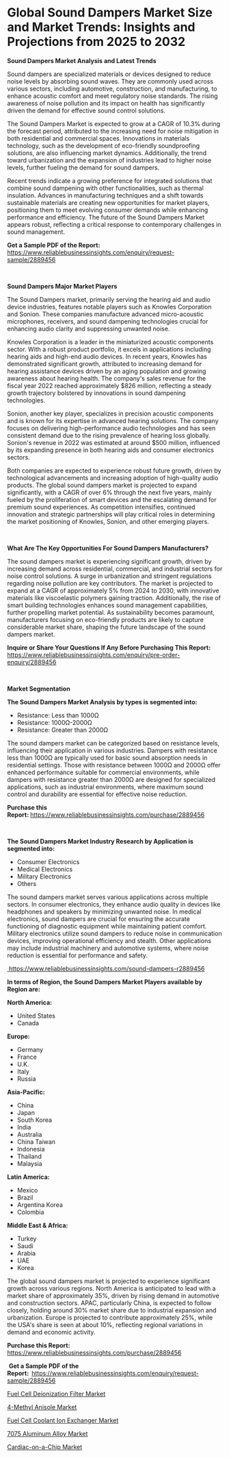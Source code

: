 <p><h1>Global Sound Dampers Market Size and Market Trends: Insights and Projections from 2025 to 2032</h1></p><p><strong>Sound Dampers Market Analysis and Latest Trends</strong></p>
<p><p>Sound dampers are specialized materials or devices designed to reduce noise levels by absorbing sound waves. They are commonly used across various sectors, including automotive, construction, and manufacturing, to enhance acoustic comfort and meet regulatory noise standards. The rising awareness of noise pollution and its impact on health has significantly driven the demand for effective sound control solutions.</p><p>The Sound Dampers Market is expected to grow at a CAGR of 10.3% during the forecast period, attributed to the increasing need for noise mitigation in both residential and commercial spaces. Innovations in materials technology, such as the development of eco-friendly soundproofing solutions, are also influencing market dynamics. Additionally, the trend toward urbanization and the expansion of industries lead to higher noise levels, further fueling the demand for sound dampers.</p><p>Recent trends indicate a growing preference for integrated solutions that combine sound dampening with other functionalities, such as thermal insulation. Advances in manufacturing techniques and a shift towards sustainable materials are creating new opportunities for market players, positioning them to meet evolving consumer demands while enhancing performance and efficiency. The future of the Sound Dampers Market appears robust, reflecting a critical response to contemporary challenges in sound management.</p></p>
<p><strong>Get a Sample PDF of the Report:&nbsp;</strong> <a href="https://www.reliablebusinessinsights.com/enquiry/request-sample/2889456?utm_campaign=1091&utm_medium=2&utm_source=Github&utm_content=ia&utm_term=14032025&utm_id=sound-dampers">https://www.reliablebusinessinsights.com/enquiry/request-sample/2889456</a></p>
<p>&nbsp;</p>
<p><strong>Sound Dampers Major Market Players</strong></p>
<p><p>The Sound Dampers market, primarily serving the hearing aid and audio device industries, features notable players such as Knowles Corporation and Sonion. These companies manufacture advanced micro-acoustic microphones, receivers, and sound dampening technologies crucial for enhancing audio clarity and suppressing unwanted noise.</p><p>Knowles Corporation is a leader in the miniaturized acoustic components sector. With a robust product portfolio, it excels in applications including hearing aids and high-end audio devices. In recent years, Knowles has demonstrated significant growth, attributed to increasing demand for hearing assistance devices driven by an aging population and growing awareness about hearing health. The company's sales revenue for the fiscal year 2022 reached approximately $826 million, reflecting a steady growth trajectory bolstered by innovations in sound dampening technologies.</p><p>Sonion, another key player, specializes in precision acoustic components and is known for its expertise in advanced hearing solutions. The company focuses on delivering high-performance audio technologies and has seen consistent demand due to the rising prevalence of hearing loss globally. Sonion's revenue in 2022 was estimated at around $500 million, influenced by its expanding presence in both hearing aids and consumer electronics sectors.</p><p>Both companies are expected to experience robust future growth, driven by technological advancements and increasing adoption of high-quality audio products. The global sound dampers market is projected to expand significantly, with a CAGR of over 6% through the next five years, mainly fueled by the proliferation of smart devices and the escalating demand for premium sound experiences. As competition intensifies, continued innovation and strategic partnerships will play critical roles in determining the market positioning of Knowles, Sonion, and other emerging players.</p></p>
<p>&nbsp;</p>
<p><strong>What Are The Key Opportunities For Sound Dampers Manufacturers?</strong></p>
<p><p>The sound dampers market is experiencing significant growth, driven by increasing demand across residential, commercial, and industrial sectors for noise control solutions. A surge in urbanization and stringent regulations regarding noise pollution are key contributors. The market is projected to expand at a CAGR of approximately 5% from 2024 to 2030, with innovative materials like viscoelastic polymers gaining traction. Additionally, the rise of smart building technologies enhances sound management capabilities, further propelling market potential. As sustainability becomes paramount, manufacturers focusing on eco-friendly products are likely to capture considerable market share, shaping the future landscape of the sound dampers market.</p></p>
<p><strong>Inquire or Share Your Questions If Any Before Purchasing This Report:</strong> <a href="https://www.reliablebusinessinsights.com/enquiry/pre-order-enquiry/2889456?utm_campaign=1091&utm_medium=2&utm_source=Github&utm_content=ia&utm_term=14032025&utm_id=sound-dampers">https://www.reliablebusinessinsights.com/enquiry/pre-order-enquiry/2889456</a></p>
<p>&nbsp;</p>
<p><strong>Market Segmentation</strong></p>
<p><strong>The Sound Dampers Market Analysis by types is segmented into:</strong></p>
<p><ul><li>Resistance: Less than 1000Ω</li><li>Resistance: 1000Ω-2000Ω</li><li>Resistance: Greater than 2000Ω</li></ul></p>
<p><p>The sound dampers market can be categorized based on resistance levels, influencing their application in various industries. Dampers with resistance less than 1000Ω are typically used for basic sound absorption needs in residential settings. Those with resistance between 1000Ω and 2000Ω offer enhanced performance suitable for commercial environments, while dampers with resistance greater than 2000Ω are designed for specialized applications, such as industrial environments, where maximum sound control and durability are essential for effective noise reduction.</p></p>
<p><strong>Purchase this Report:&nbsp;</strong><a href="https://www.reliablebusinessinsights.com/purchase/2889456?utm_campaign=1091&utm_medium=2&utm_source=Github&utm_content=ia&utm_term=14032025&utm_id=sound-dampers">https://www.reliablebusinessinsights.com/purchase/2889456</a></p>
<p>&nbsp;</p>
<p><strong>The Sound Dampers Market Industry Research by Application is segmented into:</strong></p>
<p><ul><li>Consumer Electronics</li><li>Medical Electronics</li><li>Military Electronics</li><li>Others</li></ul></p>
<p><p>The sound dampers market serves various applications across multiple sectors. In consumer electronics, they enhance audio quality in devices like headphones and speakers by minimizing unwanted noise. In medical electronics, sound dampers are crucial for ensuring the accurate functioning of diagnostic equipment while maintaining patient comfort. Military electronics utilize sound dampers to reduce noise in communication devices, improving operational efficiency and stealth. Other applications may include industrial machinery and automotive systems, where noise reduction is essential for performance and safety.</p></p>
<p><a href="https://www.reliablebusinessinsights.com/sound-dampers-r2889456?utm_campaign=1091&utm_medium=2&utm_source=Github&utm_content=ia&utm_term=14032025&utm_id=sound-dampers">&nbsp;https://www.reliablebusinessinsights.com/sound-dampers-r2889456</a></p>
<p><strong>In terms of Region, the Sound Dampers Market Players available by Region are:</strong></p>
<p>
    <p> <strong> North America: </strong>
        <ul>
            <li>United States</li>
            <li>Canada</li>
        </ul>
        </p> 
    <p> <strong> Europe: </strong>
        <ul>
            <li>Germany</li>
            <li>France</li>
            <li>U.K.</li>
            <li>Italy</li>
            <li>Russia</li>
        </ul>
        </p> 
    <p> <strong> Asia-Pacific: </strong>
        <ul>
            <li>China</li>
            <li>Japan</li>
            <li>South Korea</li>
            <li>India</li>
            <li>Australia</li>
            <li>China Taiwan</li>
            <li>Indonesia</li>
            <li>Thailand</li>
            <li>Malaysia</li>
        </ul>
        </p> 
    <p> <strong> Latin America: </strong>
        <ul>
            <li>Mexico</li>
            <li>Brazil</li>
            <li>Argentina Korea</li>
            <li>Colombia</li>
        </ul>
        </p> 
    <p> <strong> Middle East & Africa: </strong>
        <ul>
            <li>Turkey</li>
            <li>Saudi</li>
            <li>Arabia</li>
            <li>UAE</li>
            <li>Korea</li>
        </ul>
    </p>
    </p>
<p><p>The global sound dampers market is projected to experience significant growth across various regions. North America is anticipated to lead with a market share of approximately 35%, driven by rising demand in automotive and construction sectors. APAC, particularly China, is expected to follow closely, holding around 30% market share due to industrial expansion and urbanization. Europe is projected to contribute approximately 25%, while the USA's share is seen at about 10%, reflecting regional variations in demand and economic activity.</p></p>
<p><strong>Purchase this Report: </strong><a href="https://www.reliablebusinessinsights.com/purchase/2889456?utm_campaign=1091&utm_medium=2&utm_source=Github&utm_content=ia&utm_term=14032025&utm_id=sound-dampers">https://www.reliablebusinessinsights.com/purchase/2889456</a></p>
<p>&nbsp;<strong>Get a Sample PDF of the Report:&nbsp;&nbsp;</strong><a href="https://www.reliablebusinessinsights.com/enquiry/request-sample/2889456?utm_campaign=1091&utm_medium=2&utm_source=Github&utm_content=ia&utm_term=14032025&utm_id=sound-dampers">https://www.reliablebusinessinsights.com/enquiry/request-sample/2889456</a></p>
<p><strong></strong></p>
<p><p><a href="https://github.com/sgroitrieu7f/Market-Research-Report-List-1/blob/main/fuel-cell-deionization-filter-market.md?utm_campaign=1091&utm_medium=2&utm_source=Github&utm_content=ia&utm_term=14032025&utm_id=sound-dampers">Fuel Cell Deionization Filter Market</a></p><p><a href="https://github.com/roehrtizonov/Market-Research-Report-List-1/blob/main/4-methyl-anisole-market.md?utm_campaign=1091&utm_medium=2&utm_source=Github&utm_content=ia&utm_term=14032025&utm_id=sound-dampers">4-Methyl Anisole Market</a></p><p><a href="https://github.com/zhininzacher/Market-Research-Report-List-1/blob/main/fuel-cell-coolant-ion-exchanger-market.md?utm_campaign=1091&utm_medium=2&utm_source=Github&utm_content=ia&utm_term=14032025&utm_id=sound-dampers">Fuel Cell Coolant Ion Exchanger Market</a></p><p><a href="https://github.com/paullsiskec4/Market-Research-Report-List-1/blob/main/7075-aluminum-alloy-market.md?utm_campaign=1091&utm_medium=2&utm_source=Github&utm_content=ia&utm_term=14032025&utm_id=sound-dampers">7075 Aluminum Alloy Market</a></p><p><a href="https://github.com/altafvaraswj/Market-Research-Report-List-1/blob/main/cardiac-on-a-chip-market.md?utm_campaign=1091&utm_medium=2&utm_source=Github&utm_content=ia&utm_term=14032025&utm_id=sound-dampers">Cardiac-on-a-Chip Market</a></p></p>